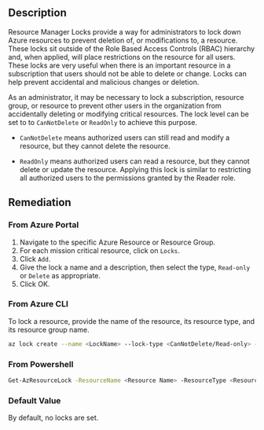 ## Description

Resource Manager Locks provide a way for administrators to lock down Azure resources to prevent deletion of, or modifications to, a resource. These locks sit outside of the Role Based Access Controls (RBAC) hierarchy and, when applied, will place restrictions on the resource for all users. These locks are very useful when there is an important resource in a subscription that users should not be able to delete or change. Locks can help prevent accidental and malicious changes or deletion.

As an administrator, it may be necessary to lock a subscription, resource group, or resource to prevent other users in the organization from accidentally deleting or modifying critical resources. The lock level can be set to to `CanNotDelete` or `ReadOnly` to achieve this purpose.

- `CanNotDelete` means authorized users can still read and modify a resource, but they cannot delete the resource.

- `ReadOnly` means authorized users can read a resource, but they cannot delete or update the resource. Applying this lock is similar to restricting all authorized users to the permissions granted by the Reader role.

## Remediation

### From Azure Portal

1. Navigate to the specific Azure Resource or Resource Group.
2. For each mission critical resource, click on `Locks`.
3. Click `Add`.
4. Give the lock a name and a description, then select the type, `Read-only` or `Delete` as appropriate.
5. Click OK.

### From Azure CLI

To lock a resource, provide the name of the resource, its resource type, and its resource group name.

```bash
az lock create --name <LockName> --lock-type <CanNotDelete/Read-only> --resource-group <resourceGroupName> --resource-name <resourceName> --resource-type <resourceType>
```

### From Powershell

```bash
Get-AzResourceLock -ResourceName <Resource Name> -ResourceType <Resource Type> -ResourceGroupName <Resource Group Name> -Locktype <CanNotDelete/Read-only>
```

### Default Value

By default, no locks are set.
